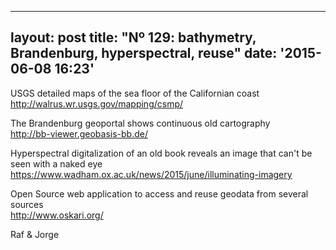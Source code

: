
---
layout: post
title: "Nº 129: bathymetry, Brandenburg, hyperspectral, reuse"
date: '2015-06-08 16:23'
---

USGS detailed maps of the sea floor of the Californian coast<br/>
http://walrus.wr.usgs.gov/mapping/csmp/

The Brandenburg geoportal shows continuous old cartography<br/>
http://bb-viewer.geobasis-bb.de/

Hyperspectral digitalization of an old book reveals an image that can't be seen with a naked eye<br/>
https://www.wadham.ox.ac.uk/news/2015/june/illuminating-imagery

Open Source web application to access and reuse geodata from several sources<br/>
http://www.oskari.org/

Raf & Jorge
